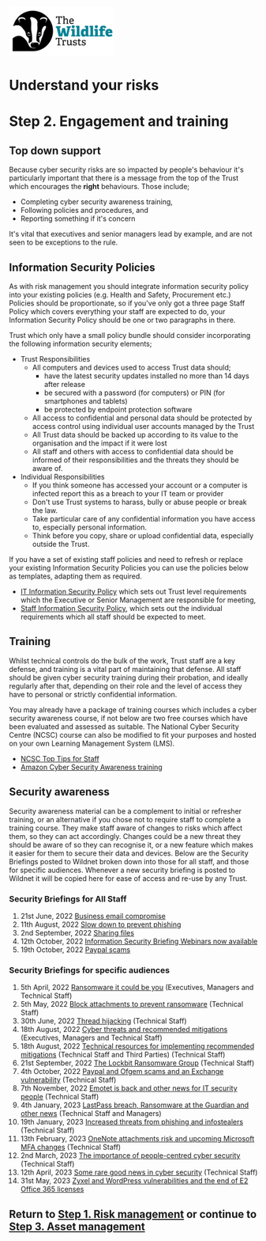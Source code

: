 <img src="/Levels/twt-logo.png" height="100">

# Understand your risks
# Step 2. Engagement and training

## Top down support
Because cyber security risks are so impacted by people's behaviour it's particularly important that there is a message from the top of the Trust which encourages the **right**  behaviours.  Those include;
- Completing cyber security awareness training, 
- Following policies and procedures, and 
- Reporting something if it's concern

It's vital that executives and senior managers lead by example, and are not seen to be exceptions to the rule.

## Information Security Policies
As with risk management you should integrate information security policy into your existing policies (e.g. Health and Safety, Procurement etc.)  Policies should be proportionate, so if you've only got a three page Staff Policy which covers everything your staff are expected to do, your Information Security Policy should be one or two paragraphs in there.  

Trust which only have a small policy bundle should consider incorporating the following information security elements;
- Trust Responsibilities
  - All computers and devices used to access Trust data should;
    - have the latest security updates installed no more than 14 days after release
    - be secured with a password (for computers) or PIN (for smartphones and tablets)
    - be protected by endpoint protection software
  - All access to confidential and personal data should be protected by access control using individual user accounts managed by the Trust
  - All Trust data should be backed up according to its value to the organisation and the impact if it were lost
  - All staff and others with access to confidential data should be informed of their responsibilities and the threats they should be aware of.
- Individual Responsibilities
  - If you think someone has accessed your account or a computer is infected report this as a breach to your IT team or provider
  - Don't use Trust systems to harass, bully or abuse people or break the law.
  - Take particular care of any confidential information you have access to, especially personal information.
  - Think before you copy, share or upload confidential data, especially outside the Trust.

If you have a set of existing staff policies and need to refresh or replace your existing Information Security Policies you can use the policies below as templates, adapting them as required.  
- [IT Information Security Policy](./it-information-security-policy.md) which sets out Trust level requirements which the Executive or Senior Management are responsible for meeting,
- [Staff Information Security Policy](./staff-information-security-policy.md), which sets out the individual requirements which all staff should be expected to meet.

## Training
Whilst technical controls do the bulk of the work, Trust staff are a key defense, and training is a vital part of maintaining that defense.
All staff should be given cyber security training during their probation, and ideally regularly after that, depending on their role and the level of access they have to personal or strictly confidential information.

You may already have a package of training courses which includes a cyber security awareness course, if not below are two free courses which have been evaluated and assessed as suitable.  The National Cyber Security Centre (NCSC) course can also be modified to fit your purposes and hosted on your own Learning Management System (LMS).

- [NCSC Top Tips for Staff](https://www.ncsc.gov.uk/training/top-tips-for-staff-scorm-v2/scormcontent/index.html#/)
- [Amazon Cyber Security Awareness training](https://learnsecurity.amazon.com/en/index.html)

## Security awareness
Security awareness material can be a complement to initial or refresher training, or an alternative if you chose not to require staff to complete a training course.  They make staff aware of changes to risks which affect them, so they can act accordingly.  Changes could be a new threat they should be aware of so they can recognise it, or a new feature which makes it easier for them to secure their data and devices.  Below are the Security Briefings posted to Wildnet broken down into those for all staff, and those for specific audiences. Whenever a new security briefing is posted to Wildnet it will be copied here for ease of access and re-use by any Trust.

### Security Briefings for All Staff
1. 21st June, 2022 [Business email compromise](./awareness/business-email-compromise.md)
2. 11th August, 2022 [Slow down to prevent phishing](./awareness/slow-down-to-prevent-phishing.md)
3. 2nd September, 2022 [Sharing files](./awareness/sharing-files.md)
4. 12th October, 2022 [Information Security Briefing Webinars now available](./awareness/information-security-briefing-webinars-now-available.md)
5. 19th October, 2022 [Paypal scams](./awareness/paypal-scams.md)

### Security Briefings for specific audiences
1. 5th April, 2022 [Ransomware it could be you](./awareness/ransomware-it-could-be-you.md) (Executives, Managers and Technical Staff)
2. 5th May, 2022 [Block attachments to prevent ransomware](./awareness/block-attachments-to-prevent-ransomware-infection.md) (Technical Staff)
3. 30th June, 2022 [Thread hijacking](./awareness/thread-hijacking.md) (Technical Staff)
4. 18th August, 2022 [Cyber threats and recommended mitigations](./awareness/cyber-threats-and-recommended-mitigations.md) (Executives, Managers and Technical Staff) 
5. 18th August, 2022 [Technical resources for implementing recommended mitigations](./awareness/technical-resources-for-implementing-recommended-mitigations.md) (Technical Staff and Third Parties) (Technical Staff)
6. 21st September, 2022 [The Lockbit Ransomware Group](./awareness/the-lockbit-ransomware-group.md) (Technical Staff)
7. 4th October, 2022 [Paypal and Ofgem scams and an Exchange vulnerability](./awareness/paypal-and-ofgem-scams-and-an-exchange-vulnerability.md) (Technical Staff)
8. 7th November, 2022 [Emotet is back and other news for IT security people](./awareness/emotet-is-back-and-other-news-for-it-security-people.md) (Technical Staff)
9. 4th January, 2023 [LastPass breach, Ransomware at the Guardian and other news](./awareness/lastpass-breach-ransomware-at-the-guardian-and-other-news.md) (Technical Staff and Managers)
10. 19th January, 2023 [Increased threats from phishing and infostealers](./awareness/increased-threats-from-phishing-and-infostealers.md) (Technical Staff)
11. 13th February, 2023 [OneNote attachments risk and upcoming Microsoft MFA changes](./awareness/onenote-attachments-risk-and-upcoming-microsoft-mfa-changes.md) (Technical Staff)
12. 2nd March, 2023 [The importance of people-centred cyber security](./awareness/the-importance-of-people-centred-cyber-security.md) (Technical Staff)
13. 12th April, 2023 [Some rare good news in cyber security](./awareness/some-rare-good-news-in-cyber-security.md) (Technical Staff)
14. 31st May, 2023 [Zyxel and WordPress vulnerabilities and the end of E2 Office 365 licenses](./awareness/zyxel-and-wordpress-vulnerabilities-and-the-end-of-e2-office-365-licenses.md)

## Return to [Step 1. Risk management](./Step-01-Risk-Management.md) or continue to [Step 3. Asset management](./Step-03-Asset-Management.md)